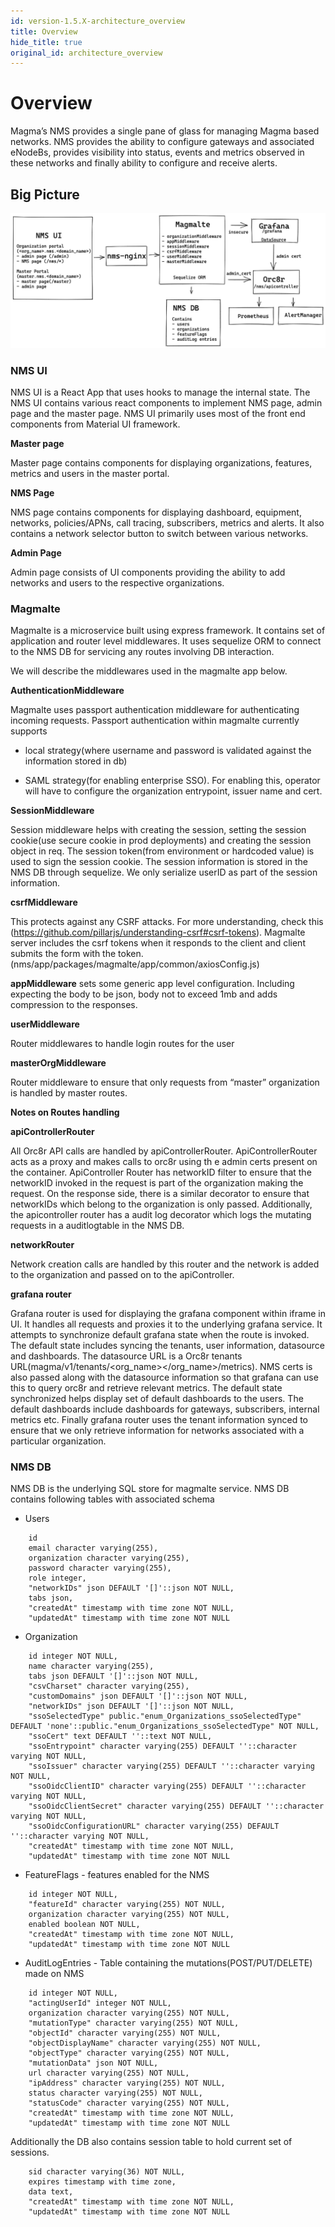 ```yaml
---
id: version-1.5.X-architecture_overview
title: Overview
hide_title: true
original_id: architecture_overview
---
```

# Overview

Magma’s NMS provides a single pane of glass for managing Magma based networks. NMS provides the ability to configure gateways and associated eNodeBs, provides visibility into status, events and metrics observed in these networks and finally
ability to configure and receive alerts.

## Big Picture

![nms](../../../../readmes/assets/nms/userguide/nms.png)

### NMS UI

NMS UI is a React App that uses hooks to manage the internal state. The NMS UI contains various react components to implement NMS page, admin page and the master page. NMS UI primarily uses most of the front end components from Material UI framework.

**Master page**

Master page contains components for displaying organizations, features, metrics and users in the master portal.

**NMS Page**

NMS page contains components for displaying dashboard, equipment, networks, policies/APNs, call tracing, subscribers, metrics and alerts. It also contains a network selector button to switch between various networks.

**Admin Page**

Admin page consists of UI components providing the ability to add networks and users to the respective organizations.


### Magmalte

Magmalte is a microservice built using express framework. It contains set of application and router level middlewares.
It uses sequelize ORM to connect to the NMS DB for servicing any routes involving DB interaction.

We will describe the middlewares used in the magmalte app below.

**AuthenticationMiddleware**

Magmalte uses passport authentication middleware for authenticating incoming requests. Passport authentication within magmalte currently supports

* local strategy(where username and password is validated against the information stored in db)

* SAML strategy(for enabling enterprise SSO). For enabling this, operator will have to configure the organization entrypoint, issuer name and cert.


**SessionMiddleware**

Session middleware helps with creating the session, setting the session cookie(use secure cookie in prod deployments) and creating the session object in req. The session token(from environment or hardcoded value) is used to sign the session cookie.  The session information is stored in the NMS DB through sequelize.  We only serialize userID as part of the session information.

**csrfMiddleware**

This protects against any CSRF attacks.  For more understanding, check this (https://github.com/pillarjs/understanding-csrf#csrf-tokens). Magmalte server includes the csrf tokens when it responds to the client and client submits the form with the token. (nms/app/packages/magmalte/app/common/axiosConfig.js)


**appMiddleware** sets some generic app level configuration. Including expecting the body to be json, body not to exceed 1mb and adds compression to the responses.

**userMiddleware**

Router middlewares to handle login routes for the user

**masterOrgMiddleware**

Router middleware to ensure that only requests from “master” organization is handled by master routes.

**Notes on Routes handling**

**apiControllerRouter**

All Orc8r API calls are handled by apiControllerRouter. ApiControllerRouter acts as a proxy and makes calls to orc8r using th e admin certs present on the container. ApiController Router has networkID filter to ensure that the networkID invoked in the request is part of the organization making the request. On the response side, there is a similar decorator to ensure that networkIDs which belong to the organization is only passed. Additionally, the apicontroller router has a audit log decorator which logs the mutating requests in a auditlogtable in the NMS DB.

**networkRouter**

Network creation calls are handled by this router and the network is added to the organization and passed on to the apiController.

**grafana router**

Grafana router is used for displaying the grafana component within iframe in UI. It handles all requests and proxies it to the underlying grafana service. It attempts to synchronize default grafana state when the route is invoked. The default state includes syncing the tenants, user information, datasource and dashboards. The datasource URL is a Orc8r tenants URL(magma/v1/tenants/<org_name></org_name>/metrics). NMS certs is also passed along with the datasource information so that grafana can use this to query orc8r and retrieve relevant metrics.
The default state synchronized helps display set of default dashboards to the users. The default dashboards include dashboards for gateways, subscribers, internal metrics etc.
Finally grafana router uses the tenant information synced to ensure that we only retrieve information for networks associated with a particular organization.


### NMS DB

NMS DB is the underlying SQL store for magmalte service. NMS DB contains following tables with associated schema

* Users

```
    id
    email character varying(255),
    organization character varying(255),
    password character varying(255),
    role integer,
    "networkIDs" json DEFAULT '[]'::json NOT NULL,
    tabs json,
    "createdAt" timestamp with time zone NOT NULL,
    "updatedAt" timestamp with time zone NOT NULL
```

* Organization

```
    id integer NOT NULL,
    name character varying(255),
    tabs json DEFAULT '[]'::json NOT NULL,
    "csvCharset" character varying(255),
    "customDomains" json DEFAULT '[]'::json NOT NULL,
    "networkIDs" json DEFAULT '[]'::json NOT NULL,
    "ssoSelectedType" public."enum_Organizations_ssoSelectedType" DEFAULT 'none'::public."enum_Organizations_ssoSelectedType" NOT NULL,
    "ssoCert" text DEFAULT ''::text NOT NULL,
    "ssoEntrypoint" character varying(255) DEFAULT ''::character varying NOT NULL,
    "ssoIssuer" character varying(255) DEFAULT ''::character varying NOT NULL,
    "ssoOidcClientID" character varying(255) DEFAULT ''::character varying NOT NULL,
    "ssoOidcClientSecret" character varying(255) DEFAULT ''::character varying NOT NULL,
    "ssoOidcConfigurationURL" character varying(255) DEFAULT ''::character varying NOT NULL,
    "createdAt" timestamp with time zone NOT NULL,
    "updatedAt" timestamp with time zone NOT NULL
```

* FeatureFlags - features enabled for the NMS

```
    id integer NOT NULL,
    "featureId" character varying(255) NOT NULL,
    organization character varying(255) NOT NULL,
    enabled boolean NOT NULL,
    "createdAt" timestamp with time zone NOT NULL,
    "updatedAt" timestamp with time zone NOT NULL
```

* AuditLogEntries - Table containing the mutations(POST/PUT/DELETE) made on NMS

```
    id integer NOT NULL,
    "actingUserId" integer NOT NULL,
    organization character varying(255) NOT NULL,
    "mutationType" character varying(255) NOT NULL,
    "objectId" character varying(255) NOT NULL,
    "objectDisplayName" character varying(255) NOT NULL,
    "objectType" character varying(255) NOT NULL,
    "mutationData" json NOT NULL,
    url character varying(255) NOT NULL,
    "ipAddress" character varying(255) NOT NULL,
    status character varying(255) NOT NULL,
    "statusCode" character varying(255) NOT NULL,
    "createdAt" timestamp with time zone NOT NULL,
    "updatedAt" timestamp with time zone NOT NULL
```

Additionally the DB also contains session table to hold current set of sessions.

```
    sid character varying(36) NOT NULL,
    expires timestamp with time zone,
    data text,
    "createdAt" timestamp with time zone NOT NULL,
    "updatedAt" timestamp with time zone NOT NULL
```
